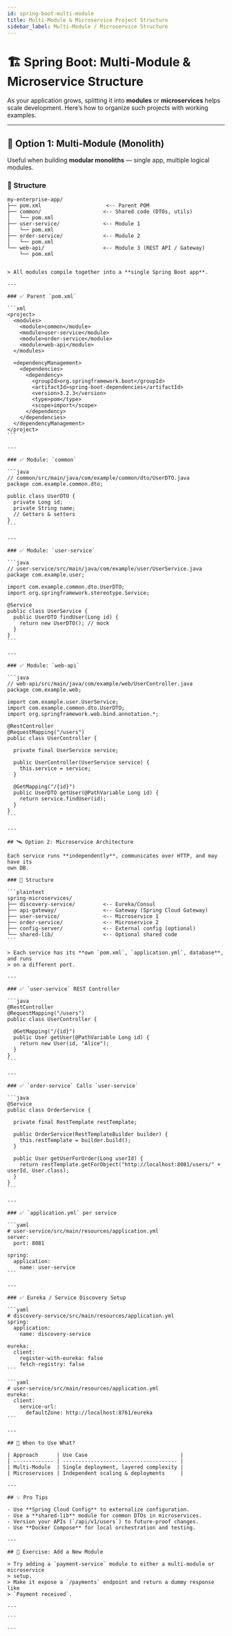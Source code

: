 ```yaml
---
id: spring-boot-multi-module
title: Multi-Module & Microservice Project Structure
sidebar_label: Multi-Module / Microservice Structure
---
```


# 🏗️ Spring Boot: Multi-Module & Microservice Structure

As your application grows, splitting it into **modules** or **microservices**
helps scale development. Here’s how to organize such projects with working
examples.

---

## 🧩 Option 1: Multi-Module (Monolith)

Useful when building **modular monoliths** — single app, multiple logical
modules.

### 📁 Structure

```plaintext
my-enterprise-app/
├── pom.xml                     <-- Parent POM
├── common/                    <-- Shared code (DTOs, utils)
│   └── pom.xml
├── user-service/              <-- Module 1
│   └── pom.xml
├── order-service/             <-- Module 2
│   └── pom.xml
└── web-api/                   <-- Module 3 (REST API / Gateway)
    └── pom.xml
```
````

> All modules compile together into a **single Spring Boot app**.

---

### ✅ Parent `pom.xml`

```xml
<project>
  <modules>
    <module>common</module>
    <module>user-service</module>
    <module>order-service</module>
    <module>web-api</module>
  </modules>

  <dependencyManagement>
    <dependencies>
      <dependency>
        <groupId>org.springframework.boot</groupId>
        <artifactId>spring-boot-dependencies</artifactId>
        <version>3.2.3</version>
        <type>pom</type>
        <scope>import</scope>
      </dependency>
    </dependencies>
  </dependencyManagement>
</project>
```

---

### ✅ Module: `common`

```java
// common/src/main/java/com/example/common/dto/UserDTO.java
package com.example.common.dto;

public class UserDTO {
  private Long id;
  private String name;
  // Getters & setters
}
```

---

### ✅ Module: `user-service`

```java
// user-service/src/main/java/com/example/user/UserService.java
package com.example.user;

import com.example.common.dto.UserDTO;
import org.springframework.stereotype.Service;

@Service
public class UserService {
  public UserDTO findUser(Long id) {
    return new UserDTO(); // mock
  }
}
```

---

### ✅ Module: `web-api`

```java
// web-api/src/main/java/com/example/web/UserController.java
package com.example.web;

import com.example.user.UserService;
import com.example.common.dto.UserDTO;
import org.springframework.web.bind.annotation.*;

@RestController
@RequestMapping("/users")
public class UserController {

  private final UserService service;

  public UserController(UserService service) {
    this.service = service;
  }

  @GetMapping("/{id}")
  public UserDTO getUser(@PathVariable Long id) {
    return service.findUser(id);
  }
}
```

---

## 🛰️ Option 2: Microservice Architecture

Each service runs **independently**, communicates over HTTP, and may have its
own DB.

### 📁 Structure

```plaintext
spring-microservices/
├── discovery-service/         <-- Eureka/Consul
├── api-gateway/               <-- Gateway (Spring Cloud Gateway)
├── user-service/              <-- Microservice 1
├── order-service/             <-- Microservice 2
├── config-server/             <-- External config (optional)
└── shared-lib/                <-- Optional shared code
```

> Each service has its **own `pom.xml`, `application.yml`, database**, and runs
> on a different port.

---

### ✅ `user-service` REST Controller

```java
@RestController
@RequestMapping("/users")
public class UserController {

  @GetMapping("/{id}")
  public User getUser(@PathVariable Long id) {
    return new User(id, "Alice");
  }
}
```

---

### ✅ `order-service` Calls `user-service`

```java
@Service
public class OrderService {

  private final RestTemplate restTemplate;

  public OrderService(RestTemplateBuilder builder) {
    this.restTemplate = builder.build();
  }

  public User getUserForOrder(Long userId) {
    return restTemplate.getForObject("http://localhost:8081/users/" + userId, User.class);
  }
}
```

---

### ✅ `application.yml` per service

```yaml
# user-service/src/main/resources/application.yml
server:
  port: 8081

spring:
  application:
    name: user-service
```

---

### ✅ Eureka / Service Discovery Setup

```yaml
# discovery-service/src/main/resources/application.yml
spring:
  application:
    name: discovery-service

eureka:
  client:
    register-with-eureka: false
    fetch-registry: false
```

```yaml
# user-service/src/main/resources/application.yml
eureka:
  client:
    service-url:
      defaultZone: http://localhost:8761/eureka
```

---

## 🧠 When to Use What?

| Approach      | Use Case                              |
| ------------- | ------------------------------------- |
| Multi-Module  | Single deployment, layered complexity |
| Microservices | Independent scaling & deployments     |

---

## 💡 Pro Tips

- Use **Spring Cloud Config** to externalize configuration.
- Use a **shared-lib** module for common DTOs in microservices.
- Version your APIs (`/api/v1/users`) to future-proof changes.
- Use **Docker Compose** for local orchestration and testing.

---

## 🧪 Exercise: Add a New Module

> Try adding a `payment-service` module to either a multi-module or microservice
> setup.  
> Make it expose a `/payments` endpoint and return a dummy response like
> `Payment received`.

---

```

```
